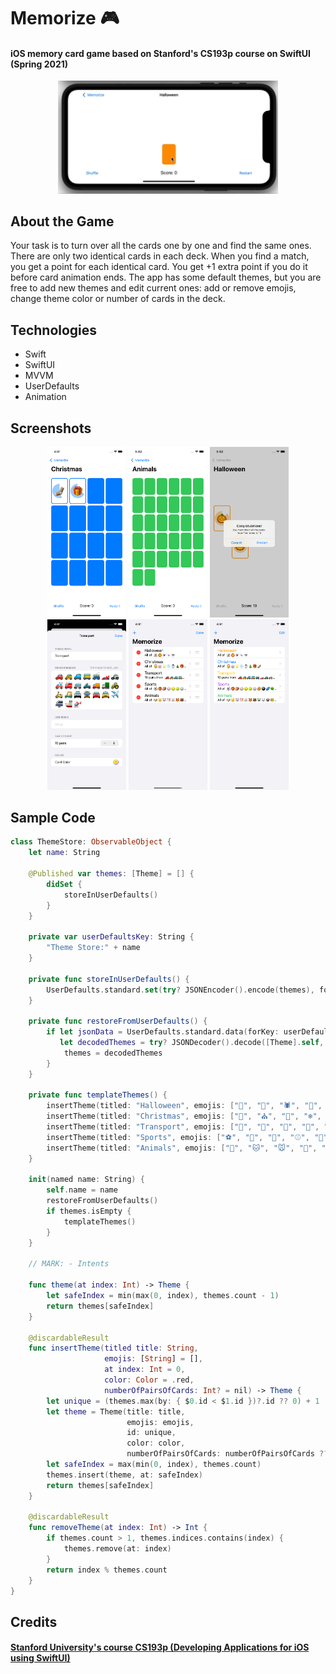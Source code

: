 # Memorize 🎮
#### iOS memory card game based on Stanford's CS193p course on SwiftUI (Spring 2021)

<div align="center">
    <img style="width: 70%;" src="https://github.com/veerlorden/memorize/blob/main/Screenshots/memorize-animation-new-2.gif" alt="memorize-animation">
</div>

## About the Game
Your task is to turn over all the cards one by one and find the same ones. There are only two identical cards in each deck.
When you find a match, you get a point for each identical card. You get +1 extra point if you do it before card animation ends.
The app has some default themes, but you are free to add new themes and edit current ones: add or remove emojis, change theme color or number of cards in the deck. 

## Technologies
- Swift
- SwiftUI
- MVVM
- UserDefaults
- Animation

## Screenshots
<div align="center">
    <img style="width: 25%;" src="https://github.com/veerlorden/memorize/blob/main/Screenshots/game-main-screen.png" alt="game-main-screen">
    <img style="width: 25%;" src="https://github.com/veerlorden/memorize/blob/main/Screenshots/game-main-screen2.png" alt="game-main-screen2">
    <img style="width: 25%;" src="https://github.com/veerlorden/memorize/blob/main/Screenshots/game-alert.png" alt="game-alert">
</div>
<div align="center">
    <img style="width: 25%;" src="https://github.com/veerlorden/memorize/blob/main/Screenshots/themes-editor-screen.png" alt="themes-editor-screen">
    <img style="width: 25%;" src="https://github.com/veerlorden/memorize/blob/main/Screenshots/themes-main-screen-editable.png" alt="themes-main-screen-editable">
    <img style="width: 25%;" src="https://github.com/veerlorden/memorize/blob/main/Screenshots/themes-main-screen.png" alt="themes-main-screen">
</div>

## Sample Code
```swift
class ThemeStore: ObservableObject {
    let name: String
    
    @Published var themes: [Theme] = [] {
        didSet {
            storeInUserDefaults()
        }
    }
    
    private var userDefaultsKey: String {
        "Theme Store:" + name
    }
    
    private func storeInUserDefaults() {
        UserDefaults.standard.set(try? JSONEncoder().encode(themes), forKey: userDefaultsKey)
    }
    
    private func restoreFromUserDefaults() {
        if let jsonData = UserDefaults.standard.data(forKey: userDefaultsKey),
           let decodedThemes = try? JSONDecoder().decode([Theme].self, from: jsonData) {
            themes = decodedThemes
        }
    }
    
    private func templateThemes() {
        insertTheme(titled: "Halloween", emojis: ["👻", "🎃", "🕷️", "🍬", "💀"], color: .orange)
        insertTheme(titled: "Christmas", emojis: ["🎅", "⛪", "🌟", "❄️", "⛄", "🎄", "🎁", "🧦"], color: .blue)
        insertTheme(titled: "Transport", emojis: ["🚗", "🚕", "🚙", "🚌", "🚎", "🏎", "🚓", "🚑", "🚒", "🚐", "🛻", "🚚", "🚛", "🚜", "🛵", "🛺", "🚔", "🚍", "🚘", "🚖", "✈️", "🚝", "🚢", "🚁"], color: .yellow, numberOfPairsOfCards: 10)
        insertTheme(titled: "Sports", emojis: ["⚽️", "🏀", "🏈", "⚾️", "🥎", "🎾", "🏐", "🏉", "🎱", "🥏", "🪀", "🏓", "🥊", "🥅", "🥌", "⛸", "🥋"], color: .purple)
        insertTheme(titled: "Animals", emojis: ["🐶", "🐱", "🐭", "🐹", "🐰", "🦊", "🐻", "🐼", "🐻‍❄️", "🐨", "🐯", "🦁", "🐮", "🐷", "🐸", "🐵"], color: .green)
    }
    
    init(named name: String) {
        self.name = name
        restoreFromUserDefaults()
        if themes.isEmpty {
            templateThemes()
        }
    }
    
    // MARK: - Intents
    
    func theme(at index: Int) -> Theme {
        let safeIndex = min(max(0, index), themes.count - 1)
        return themes[safeIndex]
    }
    
    @discardableResult
    func insertTheme(titled title: String,
                     emojis: [String] = [],
                     at index: Int = 0,
                     color: Color = .red,
                     numberOfPairsOfCards: Int? = nil) -> Theme {
        let unique = (themes.max(by: { $0.id < $1.id })?.id ?? 0) + 1
        let theme = Theme(title: title,
                          emojis: emojis,
                          id: unique,
                          color: color,
                          numberOfPairsOfCards: numberOfPairsOfCards ?? emojis.count)
        let safeIndex = max(min(0, index), themes.count)
        themes.insert(theme, at: safeIndex)
        return themes[safeIndex]
    }
    
    @discardableResult
    func removeTheme(at index: Int) -> Int {
        if themes.count > 1, themes.indices.contains(index) {
            themes.remove(at: index)
        }
        return index % themes.count
    }
}
```

## Credits
#### [Stanford University's course CS193p (Developing Applications for iOS using SwiftUI)](https://cs193p.sites.stanford.edu)
